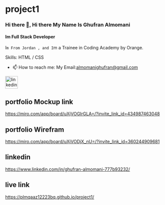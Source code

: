 # project1
### Hi there 👋, Hi there My Name Is Ghufran Almomani
#### Im Full Stack Developer
I`m From Jordan , and I`m a Trainee in Coding Academy by Orange.

Skills:  HTML / CSS

- 📫 How to reach me: My Email:almomanighufran@gmail.com 


[<img src='https://cdn.jsdelivr.net/npm/simple-icons@3.0.1/icons/linkedin.svg' alt='linkedin' height='40'>](https://www.linkedin.com/in/ghufran-almomani/)  
## portfolio Mockup link
https://miro.com/app/board/uXjVOGIrGLA=/?invite_link_id=434987463048
## portfolio Wirefram
https://miro.com/app/board/uXjVODjX_nU=/?invite_link_id=360244909681
## linkedin
https://www.linkedin.com/in/ghufran-almomani-777b93232/
## live link
 https://plmqaaz12223bq.github.io/project1/

